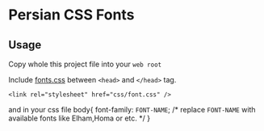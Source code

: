 Persian CSS Fonts
==================

Usage
------------------
Copy whole this project file into your `web root`

Include [fonts.css](https://github.com/intuxicated/css-persian/blob/master/css/fonts.css "fonts.css") between `<head>` and `</head>` tag.

	<link rel="stylesheet" href="css/font.css" />
and in your css file
	body{ font-family: `FONT-NAME`; /* replace `FONT-NAME` with available fonts like Elham,Homa or etc.  */ }
